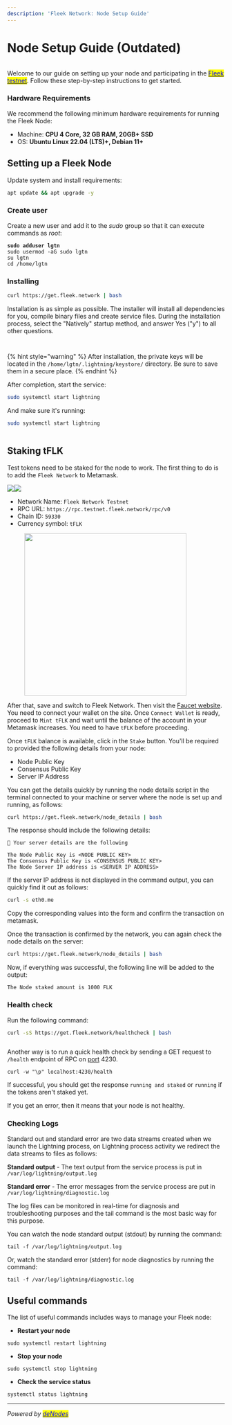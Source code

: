 ```yaml
---
description: 'Fleek Network: Node Setup Guide'
---
```


# Node Setup Guide (Outdated)

<figure><img src="../.gitbook/assets/Fleek Guide.png" alt=""><figcaption></figcaption></figure>

Welcome to our guide on setting up your node and participating in the [<mark style="color:blue;">Fleek testnet</mark>](https://docs.fleek.network/docs/node/testnet-onboarding/). Follow these step-by-step instructions to get started.

### Hardware Requirements <a href="#hardware-requirements" id="hardware-requirements"></a>

We recommend the following minimum hardware requirements for running the Fleek Node:

* Machine: **CPU 4 Core, 32 GB RAM, 20GB+ SSD**
* OS: **Ubuntu Linux 22.04 (LTS)+, Debian 11+**

## Setting up a Fleek Node

Update system and install requirements:

```bash
apt update && apt upgrade -y
```

### Create user

Create a new user and add it to the _sudo_ group so that it can execute commands as _root_:

<pre class="language-bash" data-line-numbers><code class="lang-bash"><strong>sudo adduser lgtn
</strong>sudo usermod -aG sudo lgtn
su lgtn
cd /home/lgtn
</code></pre>

### Installing <a href="#run-the-script-for-a-quick-install" id="run-the-script-for-a-quick-install"></a>

```bash
curl https://get.fleek.network | bash
```

Installation is as simple as possible. The installer will install all dependencies for you, compile binary files and create service files. During the installation process, select the "Natively" startup method, and answer Yes ("y") to all other questions.

<figure><img src="../.gitbook/assets/Fleek_install_natively.png" alt=""><figcaption></figcaption></figure>

<figure><img src="../.gitbook/assets/Fleek_default_path.png" alt=""><figcaption></figcaption></figure>

{% hint style="warning" %}
After installation, the private keys will be located in the `/home/lgtn/.lightning/keystore/` directory. Be sure to save them in a secure place.
{% endhint %}

After completion, start the service:

```bash
sudo systemctl start lightning
```

And make sure it's running:

```bash
sudo systemctl start lightning
```

<figure><img src="../.gitbook/assets/Fleek_service_started.png" alt=""><figcaption></figcaption></figure>

## Staking tFLK

Test tokens need to be staked for the node to work. The first thing to do is to add the `Fleek Network` to Metamask.

![](../.gitbook/assets/Fleek\_mm\_network1.png)![](../.gitbook/assets/Fleek\_mm\_network2.png)

* Network Name: `Fleek Network Testnet`
* RPC URL: `https://rpc.testnet.fleek.network/rpc/v0`
* Chain ID: `59330`
* Currency symbol: `tFLK`

<figure><img src="../.gitbook/assets/Fleek_mm_network3.png" alt="" width="375"><figcaption></figcaption></figure>

After that, save and switch to Fleek Network. Then visit the [Faucet website](https://faucet.testnet.fleek.network/). You need to connect your wallet on the site. Once `Connect Wallet` is ready, proceed to `Mint tFLK` and wait until the balance of the account in your Metamask increases. You need to have `tFLK` before proceeding.&#x20;

Once `tFLK` balance is available, click in the `Stake` button. You'll be required to provided the following details from your node:

* Node Public Key
* Consensus Public Key
* Server IP Address

You can get the details quickly by running the node details script in the terminal connected to your machine or server where the node is set up and running, as follows:

```bash
curl https://get.fleek.network/node_details | bash
```

The response should include the following details:

```
🤖 Your server details are the following

The Node Public Key is <NODE PUBLIC KEY>
The Consensus Public Key is <CONSENSUS PUBLIC KEY>
The Node Server IP address is <SERVER IP ADDRESS>
```

If the server IP address is not displayed in the command output, you can quickly find it out as follows:

```bash
curl -s eth0.me
```

Copy the corresponding values into the form and confirm the transaction on metamask.

Once the transaction is confirmed by the network, you can again check the node details on the server:

```bash
curl https://get.fleek.network/node_details | bash
```

Now, if everything was successful, the following line will be added to the output:

```
The Node staked amount is 1000 FLK
```

### Health check

Run the following command:

```bash
curl -sS https://get.fleek.network/healthcheck | bash
```

<figure><img src="../.gitbook/assets/Fleek-health-check.png" alt=""><figcaption></figcaption></figure>

Another way is to run a quick health check by sending a GET request to `/health` endpoint of RPC on [port](https://docs.fleek.network/docs/node/requirements/#ports) 4230.

```
curl -w "\p" localhost:4230/health
```

If successful, you should get the response `running and staked` or `running` if the tokens aren't staked yet.

If you get an error, then it means that your node is not healthy.

### Checking Logs

Standard out and standard error are two data streams created when we launch the Lightning process, on Lightning process activity we redirect the data streams to files as follows:

**Standard output** - The text output from the service process is put in `/var/log/lightning/output.log`

**Standard error** - The error messages from the service process are put in `/var/log/lightning/diagnostic.log`

The log files can be monitored in real-time for diagnosis and troubleshooting purposes and the tail command is the most basic way for this purpose.

You can watch the node standard output (stdout) by running the command:

```
tail -f /var/log/lightning/output.log
```

Or, watch the standard error (stderr) for node diagnostics by running the command:

```
tail -f /var/log/lightning/diagnostic.log
```

## Useful commands

The list of useful commands includes ways to manage your Fleek node:

* **Restart your node**

```
sudo systemctl restart lightning
```

* **Stop your node**

```
sudo systemctl stop lightning
```

* **Check the service status**

```
systemctl status lightning
```

***

_Powered by_ [_<mark style="color:blue;">deNodes</mark>_](https://twitter.com/\_denodes)
